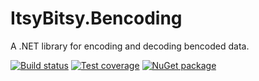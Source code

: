 # ItsyBitsy.Bencoding
A .NET library for encoding and decoding bencoded data.

[![Build status](https://ci.appveyor.com/api/projects/status/h0odq1aqyrob70c2/branch/default?svg=true)](https://ci.appveyor.com/project/carlreinke/itsybitsy-bencoding/branch/default) [![Test coverage](https://codecov.io/bb/carlreinke/ItsyBitsy.Bencoding/branch/default/graph/badge.svg)](https://codecov.io/bb/carlreinke/ItsyBitsy.Bencoding) [![NuGet package](https://img.shields.io/nuget/vpre/ItsyBitsy.Bencoding?logo=nuget)](https://www.nuget.org/packages/ItsyBitsy.Bencoding/)

